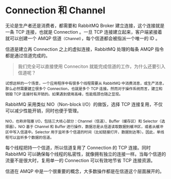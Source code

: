 # Connection 和 Channel

无论是生产者还是消费者，都需要和 RabbitMQ Broker 建立连接，这个连接就是一条 TCP 连接，也就是 Connection 。一旦 TCP 连接建立起来，客户端紧接着就可以创建一个 AMQP 信道<small>（Channel）</small>，每个信道都会被指派一个唯一的 ID 。

信道是建立再 Connection 之上的虚拟连接，RabbitMQ 处理的每条 AMQP 指令都是通过信道完成的。

> 我们完全可以直接使用 Conneciton 就能完成信道的工作，为什么还要引入信道呢？

<small>试想这样的一个场景，一个应用程序中有很多个线程需要从 RabbitMQ 中消费消息，或生产消息，那么必然需要建立很多个 Connection，也就是多个 TCP 连接。然而对于操作系统而言，建立和销毁 TCP 连接时有开销的。如果遇到使用高峰，性能瓶颈也随之显现。</small>

RabbitMQ 采用类似 NIO（Non-block I/O）的做饭，选择 TCP 连接复用，不仅可以减少性能开销，同时也便于管理。

<small>NIO，也称非阻塞 I/O，包括三大核心部分：Channel（信道）、Buffer（缓存区）和 Selector（选择器）。NIO 基于 Channel 和 Buffer 进行操作，数据总是从信道读取数据到缓冲区，或者从缓冲区中写入信道中。Selector 用于监听多个信道的时间（比如链接打开，数据到达等）。因此，单线程可以监听多个数据的信道。</small>

每个线程把持一个信道，所以信道复用了 Connection 的 TCP 连接。同时 RabbitMQ 可以确保每个线程的私密性，就像拥有独立的连接一样。当每个信道的流量不是很大时，复用单一的 Connection 可以有效地节省 TCP 连接资源。

信道在 AMQP 中是一个很重要的概念，大多数操作都是在信道这个层面展开的。